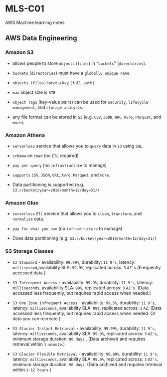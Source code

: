 # MLS-C01
AWS Machine learning notes

## AWS Data Engineering

### Amazon S3

- allows people to store `objects` (`files`) in "`buckets`" (`directories`).

- `buckets` (`directories`) must have a `globally unique name`.

- `objects (files)` have a `key` `(full path)`

- `max` object size is `5TB`

- `object Tags` (key-value pairs) can be used for `security`, `lifecycle management`, and `storage analysis`.

- any file format can be stored in `S3` (e.g. `CSV`, `JSON`, `ORC`, `Avro`, `Parquet`, and `more`).

### Amazon Athena

- `serverless` service that allows you to `query` data in `S3` using `SQL`.

- `schema` on `read` (no `ETL` required)

- `pay per query` (no `infrastructure` to manage)

- `supports` `CSV`, `JSON`, `ORC`, `Avro`, `Parquet`, and `more`.

- Data partitioning is supported (e.g. `S3://bucket/year=2019/month=12/day=31/`)

### Amazon Glue

- `serverless` `ETL` service that allows you to `clean`, `transform`, and `normalize` data.

- `pay for what you use` (no `infrastructure` to manage)

- Does data partitioning (e.g. `S3://bucket/year=2019/month=12/day=31/`)

### S3 Storage Classes

- `S3 Standard` - availability: `99.99%`, durability: `11 9's`, latency: `millisecond`,availability SLA: `99.9%`, replicated across: `3` `AZ's`.(Frequently accessed data.)

- `S3 Infrequent Access` - availability: `99.9%`, durability: `11 9's`, latency: `milliseconds`, availability SLA: `99%`, replicated across: `3` `AZ's`. (Data accessed less frequently, but requires rapid access when needed.)

- `S3 One Zone Infrequent Access` - availability: `99.5%`, durability: `11 9's`, latency: `milliseconds`, availability SLA: `99%`, replicated across: `1` `AZ`. (Data accessed less frequently, but requires rapid access when needed. Or data you can recreate.)

- `S3 Glacier Instant Retrieval` - availability: `99.99%`, durability: `11 9's`, latency: `milliseconds`, availability SLA: `99.9%`, replicated across: `3` `AZ's`, minimum storage duration: `90 days` . (Data archived and requires retrieval within `1 minute`.)

- `S3 Glacier Flexible Retrieval` - availability: `99.99%`, durability: `11 9's`, latency: `milliseconds`, availability SLA: `99.9%`, replicated across: `3` `AZ's`, minimum storage duration: `90 days`. (Data archived and requires retrieval within `1-12 hours`.)

